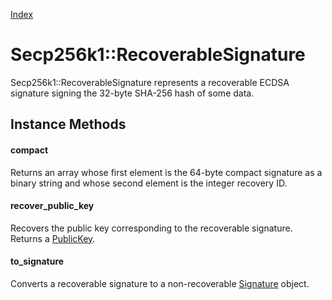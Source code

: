 [Index](index.md)

Secp256k1::RecoverableSignature
===============================

Secp256k1::RecoverableSignature represents a recoverable ECDSA signature
signing the 32-byte SHA-256 hash of some data.

Instance Methods
----------------

#### compact

Returns an array whose first element is the 64-byte compact signature as a
binary string and whose second element is the integer recovery ID.

#### recover_public_key

Recovers the public key corresponding to the recoverable signature. Returns a
[PublicKey](public_key.md).

#### to_signature

Converts a recoverable signature to a non-recoverable [Signature](signature.md) object.

